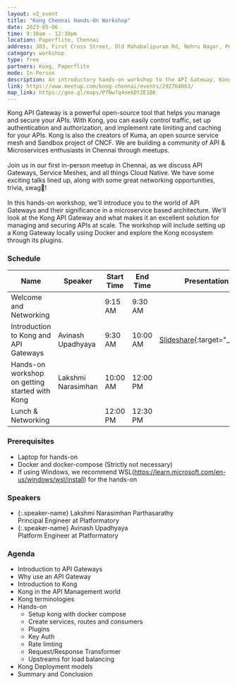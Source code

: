 ```yaml
---
layout: v2_event
title: "Kong Chennai Hands-On Workshop"
date: 2023-05-06
time: 9:30am - 12:30pm
location: Paperflite, Chennai
address: 383, First Cross Street, Old Mahabalipuram Rd, Nehru Nagar, Perungudi, Kottivakkam, Chennai, Tamil Nadu 600096
category: workshop
type: free
partners: Kong, Paperflite
mode: In-Person
description: An introductory hands-on workshop to the API Gateway, Kong.
link: https://www.meetup.com/kong-chennai/events/292764863/
map_link: https://goo.gl/maps/PfNw7q4nekDtZE1B6
---
```


<div class="about">
Kong API Gateway is a powerful open-source tool that helps you manage and secure your APIs. With Kong, you can easily control traffic, set up authentication and authorization, and implement rate limiting and caching for your APIs. Kong is also the creators of Kuma, an open source service mesh and Sandbox project of CNCF. We are building a community of API & Microservices enthusiasts in Chennai through meetups.
<br><br>
Join us in our first in-person meetup in Chennai, as we discuss API Gateways, Service Meshes, and all things Cloud Native. We have some exciting talks lined up, along with some great networking opportunities, trivia, swag👕!
<br><br>
In this hands-on workshop, we'll introduce you to the world of API Gateways and their significance in a microservice based architecture. We'll look at the Kong API Gateway and what makes it an excellent solution for managing and securing APIs at scale. The workshop will include setting up a Kong Gateway locally using Docker and explore the Kong ecosystem through its plugins.
</div>

### Schedule

| Name                                           | Speaker            | Start Time | End Time | Presentation                                                                                      | Recording |
| ---------------------------------------------- | ------------------ | ---------- | -------- | ------------------------------------------------------------------------------------------------- | --------- |
| Welcome and Networking                         |                    | 9:15 AM    | 9:30 AM  |                                                                                                   |           |
| Introduction to Kong and API Gateways          | Avinash Upadhyaya  | 9:30 AM    | 10:00 AM | [Slideshare](https://www.slideshare.net/AvinashUpadhyaya3/kong-api-gatewaypdf){:target="\_blank"} |           |
| Hands-on workshop on getting started with Kong | Lakshmi Narasimhan | 10:00 AM   | 12:00 PM |                                                                                                   |           |
| Lunch & Networking                             |                    | 12:00 PM   | 12:30 PM |                                                                                                   |           |

### Prerequisites

- Laptop for hands-on
- Docker and docker-compose (Strictly not necessary)
- If using Windows, we recommend WSL(https://learn.microsoft.com/en-us/windows/wsl/install) for the hands-on

### Speakers

- {:.speaker-name} Lakshmi Narasimhan Parthasarathy <br> <span class="speaker-description"> Principal Engineer at Platformatory</span>
- {:.speaker-name} Avinash Upadhyaya <br> <span class="speaker-description"> Platform Engineer at Platformatory</span>

### Agenda

- Introduction to API Gateways
- Why use an API Gateway
- Introduction to Kong
- Kong in the API Management world
- Kong terminologies
- Hands-on
  - Setup kong with docker compose
  - Create services, routes and consumers
  - Plugins
  - Key Auth
  - Rate limting
  - Request/Response Transformer
  - Upstreams for load balancing
- Kong Deployment models
- Summary and Conclusion
